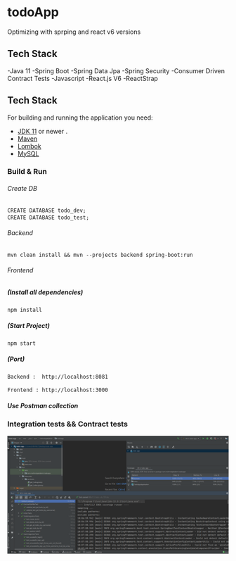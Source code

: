# todoApp
Optimizing with sprping and react v6 versions


## Tech Stack

-Java 11
-Spring Boot
-Spring Data Jpa
-Spring Security
-Consumer Driven Contract Tests
-Javascript
-React.js V6
-ReactStrap

## Tech Stack


For building and running the application you need:
- [JDK 11](https://www.oracle.com/java/technologies/javase-jdk11-downloads.html) or newer . 
- [Maven](https://maven.apache.org)
- [Lombok](https://projectlombok.org/)
- [MySQL](https://www.mysql.com/)



### Build & Run

 ###### Create DB 
```
CREATE DATABASE todo_dev;
CREATE DATABASE todo_test;
```
  ###### Backend
  
```
mvn clean install && mvn --projects backend spring-boot:run
```

  ###### Frontend
  
##### (Install all dependencies)
```
npm install
```

##### (Start Project)
```
npm start
```

##### (Port)
```
Backend :  http://localhost:8081
```

```
Frontend : http://localhost:3000
```

##### Use Postman collection 

### Integration tests && Contract tests

![test](https://github.com/mehmetpekdemir/Todo-App/blob/master/docs/testcoverage.png)
